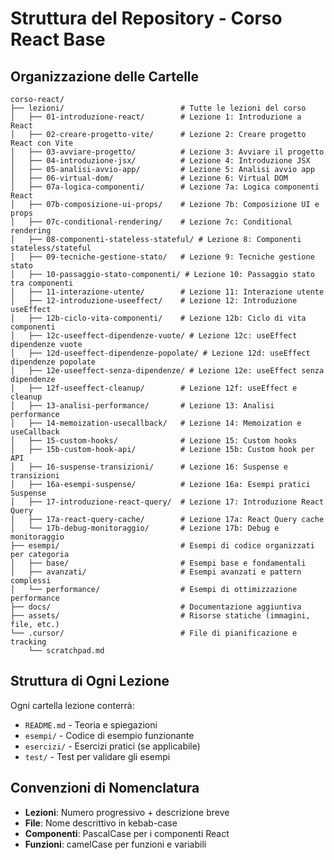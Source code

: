 # Struttura del Repository - Corso React Base

## Organizzazione delle Cartelle

```
corso-react/
├── lezioni/                          # Tutte le lezioni del corso
│   ├── 01-introduzione-react/        # Lezione 1: Introduzione a React
│   ├── 02-creare-progetto-vite/      # Lezione 2: Creare progetto React con Vite
│   ├── 03-avviare-progetto/          # Lezione 3: Avviare il progetto
│   ├── 04-introduzione-jsx/          # Lezione 4: Introduzione JSX
│   ├── 05-analisi-avvio-app/         # Lezione 5: Analisi avvio app
│   ├── 06-virtual-dom/               # Lezione 6: Virtual DOM
│   ├── 07a-logica-componenti/        # Lezione 7a: Logica componenti React
│   ├── 07b-composizione-ui-props/    # Lezione 7b: Composizione UI e props
│   ├── 07c-conditional-rendering/    # Lezione 7c: Conditional rendering
│   ├── 08-componenti-stateless-stateful/ # Lezione 8: Componenti stateless/stateful
│   ├── 09-tecniche-gestione-stato/   # Lezione 9: Tecniche gestione stato
│   ├── 10-passaggio-stato-componenti/ # Lezione 10: Passaggio stato tra componenti
│   ├── 11-interazione-utente/        # Lezione 11: Interazione utente
│   ├── 12-introduzione-useeffect/    # Lezione 12: Introduzione useEffect
│   ├── 12b-ciclo-vita-componenti/    # Lezione 12b: Ciclo di vita componenti
│   ├── 12c-useeffect-dipendenze-vuote/ # Lezione 12c: useEffect dipendenze vuote
│   ├── 12d-useeffect-dipendenze-popolate/ # Lezione 12d: useEffect dipendenze popolate
│   ├── 12e-useeffect-senza-dipendenze/ # Lezione 12e: useEffect senza dipendenze
│   ├── 12f-useeffect-cleanup/        # Lezione 12f: useEffect e cleanup
│   ├── 13-analisi-performance/       # Lezione 13: Analisi performance
│   ├── 14-memoization-usecallback/   # Lezione 14: Memoization e useCallback
│   ├── 15-custom-hooks/              # Lezione 15: Custom hooks
│   ├── 15b-custom-hook-api/          # Lezione 15b: Custom hook per API
│   ├── 16-suspense-transizioni/      # Lezione 16: Suspense e transizioni
│   ├── 16a-esempi-suspense/          # Lezione 16a: Esempi pratici Suspense
│   ├── 17-introduzione-react-query/  # Lezione 17: Introduzione React Query
│   ├── 17a-react-query-cache/        # Lezione 17a: React Query cache
│   └── 17b-debug-monitoraggio/       # Lezione 17b: Debug e monitoraggio
├── esempi/                           # Esempi di codice organizzati per categoria
│   ├── base/                         # Esempi base e fondamentali
│   ├── avanzati/                     # Esempi avanzati e pattern complessi
│   └── performance/                  # Esempi di ottimizzazione performance
├── docs/                             # Documentazione aggiuntiva
├── assets/                           # Risorse statiche (immagini, file, etc.)
└── .cursor/                          # File di pianificazione e tracking
    └── scratchpad.md
```

## Struttura di Ogni Lezione

Ogni cartella lezione conterrà:
- `README.md` - Teoria e spiegazioni
- `esempi/` - Codice di esempio funzionante
- `esercizi/` - Esercizi pratici (se applicabile)
- `test/` - Test per validare gli esempi

## Convenzioni di Nomenclatura

- **Lezioni**: Numero progressivo + descrizione breve
- **File**: Nome descrittivo in kebab-case
- **Componenti**: PascalCase per i componenti React
- **Funzioni**: camelCase per funzioni e variabili
